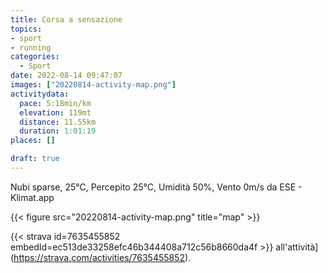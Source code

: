 ```yaml
---
title: Corsa a sensazione
topics:
- sport
- running
categories:
  - Sport
date: 2022-08-14 09:47:07
images: ["20220814-activity-map.png"]
activitydata:
  pace: 5:18min/km
  elevation: 119mt
  distance: 11.55km
  duration: 1:01:19
places: []

draft: true
---
```


Nubi sparse, 25°C, Percepito 25°C, Umidità 50%, Vento 0m/s da ESE - Klimat.app

<!--more-->




{{< figure src="20220814-activity-map.png" title="map" >}}


{{< strava id=7635455852 embedId=ec513de33258efc46b344408a712c56b8660da4f >}} all'attività](https://strava.com/activities/7635455852).
